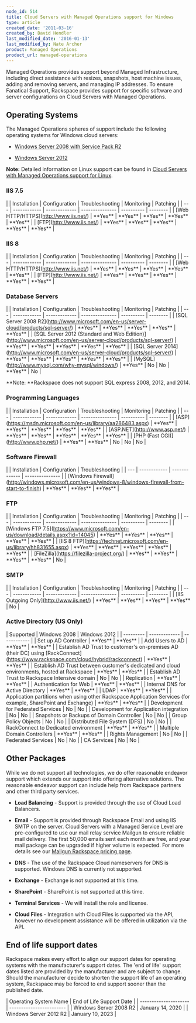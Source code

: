 ```yaml
---
node_id: 514
title: Cloud Servers with Managed Operations support for Windows
type: article
created_date: '2011-03-16'
created_by: David Hendler
last_modified_date: '2016-01-13'
last_modified_by: Nate Archer
product: Managed Operations
product_url: managed-operations
---
```


Managed Operations provides support beyond Managed Infrastructure,
including direct assistance with resizes, snapshots, host machine
issues, adding and removing servers, and managing IP addresses. To
ensure Fanatical Support, Rackspace provides support for specific
software and server configurations on Cloud Servers with Managed
Operations.

Operating Systems
-----------------

The Managed Operations spheres of support include the following
operating systems for Windows cloud servers:

-   [Windows Server 2008 with Service Pack
    R2](http://technet.microsoft.com/library/dd349801)

-   [Windows Server
    2012](http://technet.microsoft.com/en-US/windowsserver/hh534429)

**Note:** Detailed information on Linux support can be found in [Cloud
Servers with Managed Operations support for
Linux](/how-to/cloud-servers-with-managed-operations-support-for-linux).

### IIS 7.5

| | Installation | Configuration | Troubleshooting | Monitoring |
Patching | | --- | ------------ | ------------- | --------------- |
---------- | -------- | | \[Web HTTP/HTTPS\](http://www.iis.net/) |
\*\*Yes\*\* | \*\*Yes\*\* | \*\*Yes\*\* | \*\*Yes\*\* | \*\*Yes\*\* | |
\[FTP\](http://www.iis.net/) | \*\*Yes\*\* | \*\*Yes\*\* | \*\*Yes\*\* |
\*\*Yes\*\* | \*\*Yes\*\* |

### IIS 8

| | Installation | Configuration | Troubleshooting | Monitoring |
Patching | | --- | ------------ | ------------- | --------------- |
---------- | -------- | | \[Web HTTP/HTTPS\](http://www.iis.net/) |
\*\*Yes\*\* | \*\*Yes\*\* | \*\*Yes\*\* | \*\*Yes\*\* | \*\*Yes\*\* | |
\[FTP\](http://www.iis.net/) | \*\*Yes\*\* | \*\*Yes\*\* | \*\*Yes\*\* |
\*\*Yes\*\* | \*\*Yes\*\* |

### Database Servers

| | Installation | Configuration | Troubleshooting | Monitoring |
Patching | | --- | ------------ | ------------- | --------------- |
---------- | -------- | | \[SQL Server 2008
R2\](http://www.microsoft.com/en-us/server-cloud/products/sql-server/) |
\*\*Yes\*\* | \*\*Yes\*\* | \*\*Yes\*\* | \*\*Yes\*\* | \*\*Yes\*\* | |
\[SQL Server 2012 (Standard and Web
Edition)\](http://www.microsoft.com/en-us/server-cloud/products/sql-server/)
| \*\*Yes\*\* | \*\*Yes\*\* | \*\*Yes\*\* | \*\*Yes\*\* | \*\*Yes\*\* |
| \[SQL Server
2014\](http://www.microsoft.com/en-us/server-cloud/products/sql-server/)
| \*\*Yes\*\* | \*\*Yes\*\* | \*\*Yes\*\* | \*\*Yes\*\* | \*\*Yes\*\* |
| \[MySQL\](http://www.mysql.com/why-mysql/windows/) | \*\*Yes\*\* | No
| No | \*\*Yes\*\* | No |

**Note: **Rackspace does not support SQL express 2008, 2012, and 2014.

### Programming Languages

| | Installation | Configuration | Troubleshooting | Monitoring |
Patching | | --- | ------------ | ------------- | --------------- |
---------- | -------- | |
\[ASP\](https://msdn.microsoft.com/en-us/library/aa286483.aspx) |
\*\*Yes\*\* | \*\*Yes\*\* | \*\*Yes\*\* | \*\*Yes\*\* | \*\*Yes\*\* | |
\[ASP.NET\](http://www.asp.net/) | \*\*Yes\*\* | \*\*Yes\*\* |
\*\*Yes\*\* | \*\*Yes\*\* | \*\*Yes\*\* | | \[PHP (Fast
CGI)\](http://www.php.net/) | \*\*Yes\*\* | \*\*Yes\*\* | No | No | No |

### Software Firewall

| | Installation | Configuration | Troubleshooting | | --- |
------------ | ------------- | --------------- | | \[Windows
Firewall\](http://windows.microsoft.com/en-us/windows-8/windows-firewall-from-start-to-finish)
| \*\*Yes\*\* | \*\*Yes\*\* | \*\*Yes\*\* |

### FTP

| | Installation | Configuration | Troubleshooting | Monitoring |
Patching | | --- | ------------ | ------------- | --------------- |
---------- | -------- | | \[Windows FTP
7.5\](https://www.microsoft.com/en-us/download/details.aspx?id=14045) |
\*\*Yes\*\* | \*\*Yes\*\* | \*\*Yes\*\* | \*\*Yes\*\* | \*\*Yes\*\* | |
\[IIS 8 FTP\](https://technet.microsoft.com/en-us/library/hh831655.aspx)
| \*\*Yes\*\* | \*\*Yes\*\* | \*\*Yes\*\* | \*\*Yes\*\* | \*\*Yes\*\* |
| \[FileZilla\](https://filezilla-project.org/) | \*\*Yes\*\* |
\*\*Yes\*\* | \*\*Yes\*\* | \*\*Yes\*\* | No |

### SMTP

| | Installation | Configuration | Troubleshooting | Monitoring |
Patching | | --- | ------------ | ------------- | --------------- |
---------- | -------- | | \[IIS Outgoing Only\](http://www.iis.net/) |
\*\*Yes\*\* | \*\*Yes\*\* | \*\*Yes\*\* | \*\*Yes\*\* | No |

### Active Directory (US Only)

| Supported | Windows 2008 | Windows 2012 | | --------- | -------------
| ------------ | | Set up AD Controller | \*\*Yes\*\* | \*\*Yes\*\* | |
Add Users to AD | \*\*Yes\*\* | \*\*Yes\*\* | | Establish AD Trust to
customer's on-premises AD (their DC) using
\[RackConnect\](https://www.rackspace.com/cloud/hybrid/rackconnect) |
\*\*Yes\*\* | \*\*Yes\*\* | | Establish AD Trust between customer's
dedicated and cloud environments, hosted at Rackspace | \*\*Yes\*\* |
\*\*Yes\*\* | | Establish AD Trust to Rackspace Intensive domain | No |
No | | Replication | \*\*Yes\*\* | \*\*Yes\*\* | | Authentication for
Web | \*\*Yes\*\* | \*\*Yes\*\* | | Internal DNS for Active Directory |
\*\*Yes\*\* | \*\*Yes\*\* | | LDAP | \*\*Yes\*\* | \*\*Yes\*\* | |
Application partitions when using other Rackspace Application Services
(for example, SharePoint and Exchange) | \*\*Yes\*\* | \*\*Yes\*\* | |
Development for Federated Services | No | No | | Development for
Application integration | No | No | | Snapshots or Backups of Domain
Controller | No | No | | Group Policy Objects | No | No | | Distributed
File System (DFS) | No | No | | RackConnect to Dedicated environment |
\*\*Yes\*\* | \*\*Yes\*\* | | Multiple Domain Controllers | \*\*Yes\*\*
| \*\*Yes\*\* | | Rights Management | No | No | | Federated Services |
No | No | | CA Services | No | No |

Other Packages
--------------

<span>While we do not support all technologies, we do offer reasonable
endeavor support which extends our support into offering alternative
solutions.  The reasonable endeavor support can
i</span><span>nclude</span><span> help from Rackspace partners and other
third party services.</span>

-   **Load Balancing** - Support is provided through the use of Cloud
    Load Balancers.

-   **Email** - Support is provided through Rackspace Email and using
    IIS SMTP on the server. Cloud Servers with a Managed Service Level
    are pre-configured to use our mail relay service Mailgun to ensure
    reliable mail delivery.  The first 50,000 emails sent each month are
    free, and your mail package can be upgraded if higher volume
    is expected. For more details see our [Mailgun Rackspace pricing
    page](http://www.mailgun.com/rackspace).

-   **DNS** - The use of the Rackspace Cloud nameservers for DNS
    is supported. Windows DNS is currently not supported.

-   **Exchange** - Exchange is not supported at this time.

-   **SharePoint** - SharePoint is not supported at this time.

-   **Terminal Services** - We will install the role and license.

-   **Cloud Files -** Integration with Cloud Files is supported via the
    API, however no development assistance will be offered in
    utilization via the API.



End of life support dates
-------------------------

Rackspace makes every effort to align our support dates for operating
systems with the manufacturer's support dates. The 'end of life' support
dates listed are provided by the manufacturer and are subject to change.
Should the manufacturer decide to shorten the support life of an
operating system, Rackspace may be forced to end support sooner than the
published date.

| Operating System Name | End of Life Support Date | |
--------------------- | ------------------------ | | Windows Server 2008
R2 | January 14, 2020 | | Windows Server 2012 R2 | January 10, 2023 |

